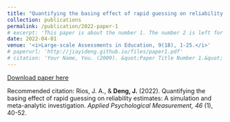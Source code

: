 ```yaml
---
title: "Quantifying the basing effect of rapid guessing on reliability estimates: A simulation and meta-analytic investigation"
collection: publications
permalink: /publication/2022-paper-1
# excerpt: 'This paper is about the number 1. The number 2 is left for future work.'
date: 2022-04-01
venue: '<i>Large-scale Assessments in Education, 9(18), 1-25.</i>'
# paperurl: 'http://jiayideng.github.io/files/paper1.pdf'
# citation: 'Your Name, You. (2009). &quot;Paper Title Number 1.&quot; <i>Applied Psychological Measurement.</i>.'
---
```


[Download paper here](http://jiayideng.github.io/files/RGReliability.pdf)

Recommended citation: Rios, J. A., & **Deng, J.** (2022). Quantifying the basing effect of rapid guessing on reliability estimates: A simulation and meta-analytic investigation. <i>Applied Psychological Measurement, 46</i> (1), 40-52.
